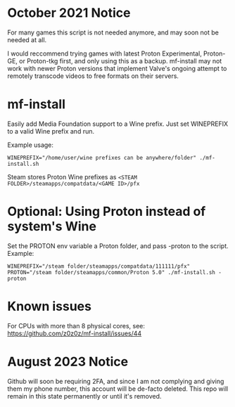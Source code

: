# October 2021 Notice
For many games this script is not needed anymore, and may soon not be needed at all.

I would reccommend trying games with latest Proton Experimental, Proton-GE, or Proton-tkg first, and only using this as a backup. mf-install may not work with newer Proton versions that implement Valve's ongoing attempt to remotely transcode videos to free formats on their servers.

# mf-install
Easily add Media Foundation support to a Wine prefix. Just set WINEPREFIX to a valid Wine prefix and run.

Example usage:

`WINEPREFIX="/home/user/wine prefixes can be anywhere/folder" ./mf-install.sh`

Steam stores Proton Wine prefixes as `<STEAM FOLDER>/steamapps/compatdata/<GAME ID>/pfx`

# Optional: Using Proton instead of system's Wine
Set the PROTON env variable a Proton folder, and pass -proton to the script. Example:

`WINEPREFIX="/steam folder/steamapps/compatdata/111111/pfx" PROTON="/steam folder/steamapps/common/Proton 5.0" ./mf-install.sh -proton`

# Known issues
For CPUs with more than 8 physical cores, see: https://github.com/z0z0z/mf-install/issues/44

# August 2023 Notice
Github will soon be requiring 2FA, and since I am not complying and giving them my phone number, this account will be de-facto deleted. This repo will remain in this state permanently or until it's removed.
